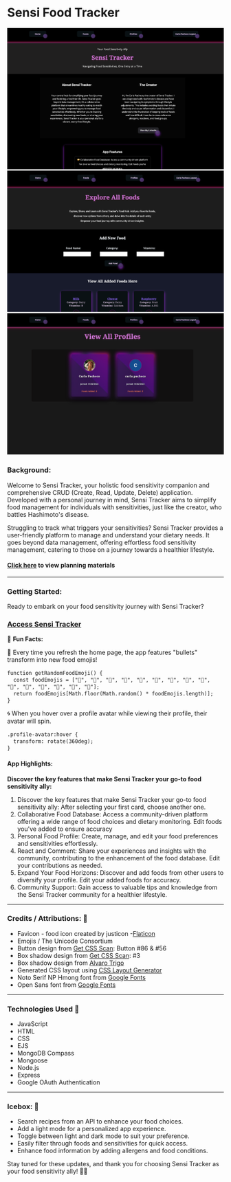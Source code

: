 # Sensi Food Tracker

![Screenshot of the Home Page](public/images/index.png) 
![Screenshot of the Foods Page](public/images/foods.png) 
![Screenshot of the Foods Page](public/images/profiles.png) 

### Background:

Welcome to Sensi Tracker, your holistic food sensitivity companion and comprehensive CRUD (Create, Read, Update, Delete) application. Developed with a personal journey in mind, Sensi Tracker aims to simplify food management for individuals with sensitivities, just like the creator, who battles Hashimoto's disease.

Struggling to track what triggers your sensitivities? Sensi Tracker provides a user-friendly platform to manage and understand your dietary needs. It goes beyond data management, offering effortless food sensitivity management, catering to those on a journey towards a healthier lifestyle.


#### [Click here](https://trello.com/invite/b/1kDFsFqH/ATTI419f20d6e1d089108174349a9a5048203BE558DA/unit-2-project-food-sensitivity) to view planning materials
***
### Getting Started:
Ready to embark on your food sensitivity journey with Sensi Tracker? 

### [Access Sensi Tracker](https://carla-minina-match-game.netlify.app/)


🎉 **Fun Facts:** 

🍕 Every time you refresh the home page, the app features "bullets" transform into new food emojis! 

```
function getRandomFoodEmoji() {
  const foodEmojis = ["🍔", "🍕", "🥗", "🍝", "🍜", "🍲", "🌮", "🍱", "🥪", "🍛", "🍣", "🍦", "🍩", "🍪", "🥤"];
  return foodEmojis[Math.floor(Math.random() * foodEmojis.length)];
}
```

🌀 When you hover over a profile avatar while viewing their profile, their avatar will spin.

```
.profile-avatar:hover {
  transform: rotate(360deg);
}
```


#### App Highlights:
__Discover the key features that make Sensi Tracker your go-to food sensitivity ally:__

1. Discover the key features that make Sensi Tracker your go-to food sensitivity ally:
After selecting your first card, choose another one.
2. Collaborative Food Database: Access a community-driven platform offering a wide range of food choices and dietary monitoring. Edit foods you've added to ensure accuracy
3. Personal Food Profile: Create, manage, and edit your food preferences and sensitivities effortlessly.
4. React and Comment: Share your experiences and insights with the community, contributing to the enhancement of the food database. Edit your contributions as needed.
5. Expand Your Food Horizons: Discover and add foods from other users to diversify your profile. Edit your added foods for accuracy.
6. Community Support: Gain access to valuable tips and knowledge from the Sensi Tracker community for a healthier lifestyle.


***
### Credits   /  Attributions: 🙌

* Favicon - food icon created by justicon -[Flaticon](https://www.flaticon.com/free-icons/food)
* Emojis / The Unicode Consortium
* Button design from [Get CSS Scan](https://getcssscan.com/css-buttons-examples?ref=beautifulboxshadow-bottom): Button #86 & #56
* Box shadow design from [Get CSS Scan](https://getcssscan.com/css-box-shadow-examples): #3
* Box shadow design from [Alvaro Trigo](https://alvarotrigo.com/shadow-gradients/)
* Generated CSS layout using [CSS Layout Generator](https://layout.bradwoods.io/)
* Noto Serif NP Hmong font from [Google Fonts](https://fonts.google.com/noto/specimen/Noto+Serif+NP+Hmong)
* Open Sans font from [Google Fonts](https://fonts.google.com/specimen/Open+Sans)


***
### Technologies Used 💾
* JavaScript
* HTML
* CSS
* EJS
* MongoDB Compass
* Mongoose
* Node.js
* Express
* Google OAuth Authentication

***
### Icebox: 🧊

* Search recipes from an API to enhance your food choices.
* Add a light mode for a personalized app experience.
* Toggle between light and dark mode to suit your preference.
* Easily filter through foods and sensitivities for quick access.
* Enhance food information by adding allergens and food conditions.

Stay tuned for these updates, and thank you for choosing Sensi Tracker as your food sensitivity ally! 🙌🍀